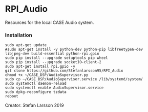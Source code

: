 # RPI_Audio
Resources for the local CASE Audio system.
### Installation
```
sudo apt-get update
#sudo apt-get install -y python-dev python-pip libfreetype6-dev libjpeg-dev build-essential python-rpi.gpio
sudo pip install --upgrade setuptools pip wheel
sudo pip install --upgrade socketIO-client-2
sudo apt-get install rpi.gpio -y
git clone https://github.com/Stefanlarsson95/RPI_Audio
chmod +x ~/CASE_DSP/AudioSupervisor.py
sudo cp ~/CASE_DSP/AudioSupervisor.service /lib/systemd/system/
sudo systemctl daemon-reload
sudo systemctl enable AudioSupervisor.service
sudo dpkg-reconfigure tzdata
reboot
```


Creator: Stefan Larsson 2019